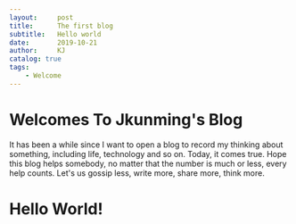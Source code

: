 ```yaml
---
layout:     post
title:      The first blog
subtitle:   Hello world
date:       2019-10-21
author:     KJ
catalog: true
tags:
    - Welcome
---
```


# Welcomes To Jkunming's Blog

It has been a while since I want to open a blog to record my thinking about something, including life, technology and so on. Today, it comes true. Hope this blog helps somebody, no matter that the number is much or less, every help counts. Let's us gossip less, write more, share more, think more.

# Hello World!
